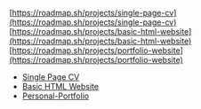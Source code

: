 [https://roadmap.sh/projects/single-page-cv](https://roadmap.sh/projects/single-page-cv)
[https://roadmap.sh/projects/basic-html-website](https://roadmap.sh/projects/basic-html-website)
[https://roadmap.sh/projects/portfolio-website](https://roadmap.sh/projects/portfolio-website)
<ul>
  <li><a href="https://enrikku.github.io/roadmap.sh/single-page-cv/" target="_blank">Single Page CV</a></li>
  <li><a href="https://enrikku.github.io/roadmap.sh/Basic-HTML-Website/" target="_blank">Basic HTML Website</a></li>
  <li><a href="https://enrikku.github.io/roadmap.sh/Personal-Portfolio/" target="_blank">Personal-Portfolio</a></li>
</ul>